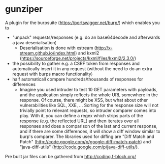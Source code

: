 # gunziper

A plugin for the burpsuite (https://portswigger.net/burp/) which enables you to
- "unpack" requests/responses (e.g. do an base64decode and afterwards a java deserialisation)
  - Deserialisation is done with xstream (http://x-stream.github.io/index.html) and kxml2 (https://sourceforge.net/projects/kxml/files/kxml2/2.3.0/)
- the possibility to gather e.g. a CSRF token from responses and automatically insert it in any request (without the need to do an extra request with burps macro functionality)
- half automaticall compare hundreds/thousands of responses for differences
  - Imagine you used intruder to test 10 GET parameters with payloads, and the application simply reflects the whole URL somewhere in the response. Of course, there might be XSS, but what about other vulnerabilities like SQL, XXE, ... Sorting for the response size will not trivially point to relevant requests, so intruder comparer comes into play. With it, you can define a regex which strips parts of the response (e.g. the reflected URL) and then iterates over all responses and does a comparison of the last and current response, and if there are some differences, it will show a diff window similar to burp's comparer. The libraries used for diffing are "Diff Match and Patch" (http://code.google.com/p/google-diff-match-patch) and "java-diff-utils" (http://code.google.com/p/java-diff-utils/).


Pre built jar files can be gathered from http://coding.f-block.org/
